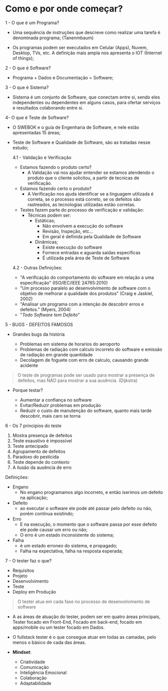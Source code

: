 # Como e por onde começar?

1 - O que é um Programa?

- Uma sequência de instruções que descreve como realizar uma tarefa é denominada programa; (Tanenmbaum)

- Os programas podem ser executados em Celular (Apps), Nuvem, Desktop, TVs, etc. A definição mais ampla nos apresenta o IOT (Internet of things);

2 - O que é Software?

- Programa + Dados e Documentação = Software;

3 - O que é Sistema?

- Sistema é um conjunto de Software, que conectam entre si, sendo eles independentes ou dependentes em alguns casos, para ofertar serviços e resultados colaborando entre si.

4- O que é Teste de Software?

- O SWEBOK e o guia de Engenharia de Software, e nele estão apresentadas 15 áreas;

- Teste de Software e Qualidade de Software, são as tratadas nesse estudo;

  4.1 - Validação e Verificação

  - Estamos fazendo o produto certo?
    - A Validação vai nos ajudar entender se estamos atendendo o produto que o cliente solicitou, a partir de tecnicas de verificação.
  - Estamos fazendo certo o produto?
    - A Verificação nos ajuda identificar se a linguagem utilizada é correta, se o processo está correto, se os defeitos são rastreados, as tecnologias utilizadas estão corretas.
  - Testes fazem parte do processo de verificação e validação:
    - Técnicas podem ser:
      - Estáticas;
        - Não envolvem a execução do software
        - Revisão, Inspeção, etc...
        - Em geral é definida pela Qualidade de Software
      - Dinâmicas;
        - Existe execução do software
        - Fornece entradas e aguarda saídas especificas
        - É utilizada pela área de Teste de Software
  
  4.2 - Outras Definições:

  - "A verificação do comportamento do software em relação a uma especificação" (ISO/IEC/IEEE 24765:2010)
  - "Um processo paralelo ao desenvolvimento  de software com o objetivo de melhorar a qualidade dos produtos" (Craig e Jaskiel, 2002)
  - "Analisar um programa com a intenção de descobrir erros e defeitos." (Myers, 2004)
  - "_Todo Software tem Defeito_"

5 - BUGS - DEFEITOS FAMOSOS

- Grandes bugs da história

  - Problemas em sistema de horarios do aeroporto
  - Problemas de radiação com calculo incorreto do software e emissão de radiação em grande quantidade
  - Decolagem de foguete com erro de calculo, causando grande acidente

> O teste de programas pode ser usado para mostrar a presença de defeitos,
> mas NÃO para mostrar a sua ausência. (Dijkstra)

- Porque testar?
  
  - Aumentar a confiança no software
  - Evitar/Reduzir problemas em produção
  - Reduzir o custo de manutenção do software, quanto mais tarde descobrir, mais caro se torna

6 - Os 7 principios do teste

  1. Mostra presença de defeitos
  2. Teste exaustivo é impossível
  3. Teste antecipado
  4. Agrupamento de defeitos
  5. Paradoxo do pesticida
  6. Teste depende do contexto
  7. A ilusão da ausência de erro

Definições:

- Engano
  - No engano programamos algo incorreto, e então iserimos um defeito na aplicação;
- Defeito
  - ao executar o software ele pode até passar pelo defeito ou não, porém continua existindo;
- Erro
  - E na execução, o momento que o software passa por esse defeito ele pode causar um erro ou não;
  - O erro é um estado inconsistente do sistema;
- Falha
  - é um estado erroneo do sistema, e propagado;
  - Falha na expectativa, falha na resposta esperada;

7 - O tester faz o que?

- Requisitos
- Projeto
- Desenvolvimento
- Teste
- Deploy em Produção

> O tester atua em cada fase no processo de desenvolvimento de software

- A as áreas de atuação do tester, podem ser em quatro áreas principais, Tester focado em Front-End, Focado em back-end, focado em apps/mobile ou um tester focado em Dados.
- O fullstack tester é o que consegue atuar em todas as camadas, pelo menos o básico de cada das áreas.

- **Mindset**:  
  - Criatividade
  - Comunicação
  - Inteligência Emocional 
  - Colaboração
  - Adaptabilidade
  
